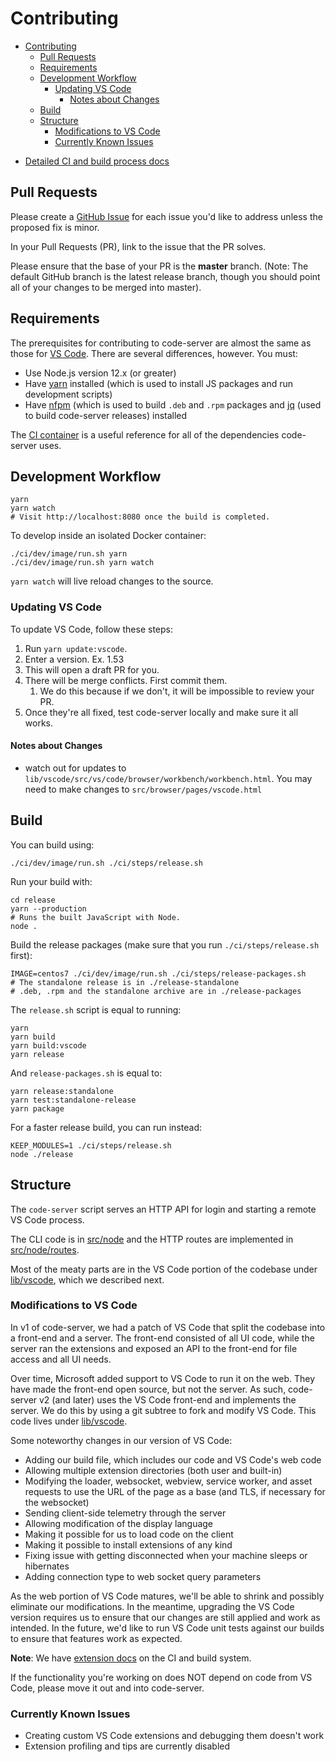 <!-- START doctoc generated TOC please keep comment here to allow auto update -->
<!-- DON'T EDIT THIS SECTION, INSTEAD RE-RUN doctoc TO UPDATE -->
# Contributing

- [Contributing](#contributing)
  - [Pull Requests](#pull-requests)
  - [Requirements](#requirements)
  - [Development Workflow](#development-workflow)
    - [Updating VS Code](#updating-vs-code)
      - [Notes about Changes](#notes-about-changes)
  - [Build](#build)
  - [Structure](#structure)
    - [Modifications to VS Code](#modifications-to-vs-code)
    - [Currently Known Issues](#currently-known-issues)

<!-- END doctoc generated TOC please keep comment here to allow auto update -->

- [Detailed CI and build process docs](../ci)

## Pull Requests

Please create a [GitHub Issue](https://github.com/cdr/code-server/issues) for each issue
you'd like to address unless the proposed fix is minor.

In your Pull Requests (PR), link to the issue that the PR solves.

Please ensure that the base of your PR is the **master** branch. (Note: The default
GitHub branch is the latest release branch, though you should point all of your changes to be merged into
master).

## Requirements

The prerequisites for contributing to code-server are almost the same as those for
[VS Code](https://github.com/Microsoft/vscode/wiki/How-to-Contribute#prerequisites).
There are several differences, however. You must:

- Use Node.js version 12.x (or greater)
- Have [yarn](https://classic.yarnpkg.com/en/) installed (which is used to install JS packages and run development scripts)
- Have [nfpm](https://github.com/goreleaser/nfpm) (which is used to build `.deb` and `.rpm` packages and [jq](https://stedolan.github.io/jq/) (used to build code-server releases) installed

The [CI container](../ci/images/debian10/Dockerfile) is a useful reference for all
of the dependencies code-server uses.

## Development Workflow

```shell
yarn
yarn watch
# Visit http://localhost:8080 once the build is completed.
```

To develop inside an isolated Docker container:

```shell
./ci/dev/image/run.sh yarn
./ci/dev/image/run.sh yarn watch
```

`yarn watch` will live reload changes to the source.

### Updating VS Code

To update VS Code, follow these steps:

1. Run `yarn update:vscode`.
2. Enter a version. Ex. 1.53
3. This will open a draft PR for you.
4. There will be merge conflicts. First commit them.
   1. We do this because if we don't, it will be impossible to review your PR.
5. Once they're all fixed, test code-server locally and make sure it all works.

#### Notes about Changes

- watch out for updates to `lib/vscode/src/vs/code/browser/workbench/workbench.html`. You may need to make changes to `src/browser/pages/vscode.html`

## Build

You can build using:

```shell
./ci/dev/image/run.sh ./ci/steps/release.sh
```

Run your build with:

```shell
cd release
yarn --production
# Runs the built JavaScript with Node.
node .
```

Build the release packages (make sure that you run `./ci/steps/release.sh` first):

```shell
IMAGE=centos7 ./ci/dev/image/run.sh ./ci/steps/release-packages.sh
# The standalone release is in ./release-standalone
# .deb, .rpm and the standalone archive are in ./release-packages
```

The `release.sh` script is equal to running:

```shell
yarn
yarn build
yarn build:vscode
yarn release
```

And `release-packages.sh` is equal to:

```shell
yarn release:standalone
yarn test:standalone-release
yarn package
```

For a faster release build, you can run instead:

```shell
KEEP_MODULES=1 ./ci/steps/release.sh
node ./release
```

## Structure

The `code-server` script serves an HTTP API for login and starting a remote VS Code process.

The CLI code is in [src/node](../src/node) and the HTTP routes are implemented in
[src/node/routes](../src/node/routes).

Most of the meaty parts are in the VS Code portion of the codebase under [lib/vscode](../lib/vscode), which we described next.

### Modifications to VS Code

In v1 of code-server, we had a patch of VS Code that split the codebase into a front-end
and a server. The front-end consisted of all UI code, while the server ran the extensions
and exposed an API to the front-end for file access and all UI needs.

Over time, Microsoft added support to VS Code to run it on the web. They have made
the front-end open source, but not the server. As such, code-server v2 (and later) uses
the VS Code front-end and implements the server. We do this by using a git subtree to fork and modify VS Code. This code lives under [lib/vscode](../lib/vscode).

Some noteworthy changes in our version of VS Code:

- Adding our build file, which includes our code and VS Code's web code
- Allowing multiple extension directories (both user and built-in)
- Modifying the loader, websocket, webview, service worker, and asset requests to
  use the URL of the page as a base (and TLS, if necessary for the websocket)
- Sending client-side telemetry through the server
- Allowing modification of the display language
- Making it possible for us to load code on the client
- Making it possible to install extensions of any kind
- Fixing issue with getting disconnected when your machine sleeps or hibernates
- Adding connection type to web socket query parameters

As the web portion of VS Code matures, we'll be able to shrink and possibly
eliminate our modifications. In the meantime, upgrading the VS Code version requires
us to ensure that our changes are still applied and work as intended. In the future,
we'd like to run VS Code unit tests against our builds to ensure that features
work as expected.

**Note**: We have [extension docs](../ci/README.md) on the CI and build system.

If the functionality you're working on does NOT depend on code from VS Code, please
move it out and into code-server.

### Currently Known Issues

- Creating custom VS Code extensions and debugging them doesn't work
- Extension profiling and tips are currently disabled
